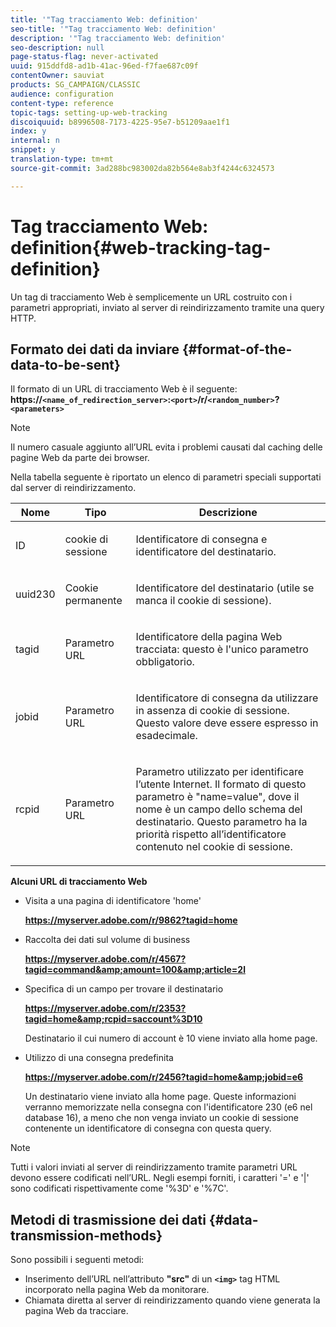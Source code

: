 ```yaml
---
title: '"Tag tracciamento Web: definition'
seo-title: '"Tag tracciamento Web: definition'
description: '"Tag tracciamento Web: definition'
seo-description: null
page-status-flag: never-activated
uuid: 915ddfd8-ad1b-41ac-96ed-f7fae687c09f
contentOwner: sauviat
products: SG_CAMPAIGN/CLASSIC
audience: configuration
content-type: reference
topic-tags: setting-up-web-tracking
discoiquuid: b8996508-7173-4225-95e7-b51209aae1f1
index: y
internal: n
snippet: y
translation-type: tm+mt
source-git-commit: 3ad288bc983002da82b564e8ab3f4244c6324573

---
```



# Tag tracciamento Web: definition{#web-tracking-tag-definition}

Un tag di tracciamento Web è semplicemente un URL costruito con i parametri appropriati, inviato al server di reindirizzamento tramite una query HTTP.

## Formato dei dati da inviare {#format-of-the-data-to-be-sent}

Il formato di un URL di tracciamento Web è il seguente: **https://`<name_of_redirection_server>`:`<port>`/r/`<random_number>`?`<parameters>`**

>[!NOTE]
>
>Il numero casuale aggiunto all’URL evita i problemi causati dal caching delle pagine Web da parte dei browser.

Nella tabella seguente è riportato un elenco di parametri speciali supportati dal server di reindirizzamento.

<table>
                     <thead>
                        <tr>
                           <th>Nome</th>
                           <th>Tipo</th>
                           <th>Descrizione</th> 
                        </tr> 
                     </thead>
                     <tbody>
                        <tr>
                           <td>
                              <p>ID</p> 
                           </td>
                           <td>
                              <p>cookie di sessione</p> 
                           </td>
                           <td>
                              <p>Identificatore di consegna e identificatore del destinatario.</p> 
                           </td> 
                        </tr>
                        <tr>
                           <td>
                              <p>uuid230</p> 
                           </td>
                           <td>
                              <p>Cookie permanente</p> 
                           </td>
                           <td>
                              <p>Identificatore del destinatario (utile se manca il cookie di sessione).</p> 
                           </td> 
                        </tr>
                        <tr>
                           <td>
                              <p>tagid</p> 
                           </td>
                           <td>
                              <p>Parametro URL</p> 
                           </td>
                           <td>
                              <p>Identificatore della pagina Web tracciata: questo è l'unico parametro obbligatorio.</p> 
                           </td> 
                        </tr>
                        <tr>
                           <td>
                              <p>jobid</p> 
                           </td>
                           <td>
                              <p>Parametro URL</p> 
                           </td>
                           <td>
                              <p>Identificatore di consegna da utilizzare in assenza di cookie di sessione. Questo valore deve essere espresso in esadecimale.
                              </p> 
                           </td> 
                        </tr>
                        <tr>
                           <td>
                              <p>rcpid</p> 
                           </td>
                           <td>
                              <p>Parametro URL</p> 
                           </td>
                           <td>
                              <p>Parametro utilizzato per identificare l’utente Internet. Il formato di questo parametro è "name=value", dove il nome è un campo dello schema del destinatario. Questo parametro ha la priorità rispetto all’identificatore contenuto nel cookie di sessione.
                              </p> 
                           </td> 
                        </tr> 
                     </tbody>  
                  </table>

**Alcuni URL di tracciamento Web**

* Visita a una pagina di identificatore &#39;home&#39;

   **https://myserver.adobe.com/r/9862?tagid=home**

* Raccolta dei dati sul volume di business

   **https://myserver.adobe.com/r/4567?tagid=command&amp;amount=100&amp;article=2l**

* Specifica di un campo per trovare il destinatario

   **https://myserver.adobe.com/r/2353?tagid=home&amp;rcpid=saccount%3D10**

   Destinatario il cui numero di account è 10 viene inviato alla home page.

* Utilizzo di una consegna predefinita

   **https://myserver.adobe.com/r/2456?tagid=home&amp;jobid=e6**

   Un destinatario viene inviato alla home page. Queste informazioni verranno memorizzate nella consegna con l&#39;identificatore 230 (e6 nel database 16), a meno che non venga inviato un cookie di sessione contenente un identificatore di consegna con questa query.

>[!NOTE]
>
>Tutti i valori inviati al server di reindirizzamento tramite parametri URL devono essere codificati nell’URL. Negli esempi forniti, i caratteri &#39;=&#39; e &#39;|&#39; sono codificati rispettivamente come &#39;%3D&#39; e &#39;%7C&#39;.

## Metodi di trasmissione dei dati {#data-transmission-methods}

Sono possibili i seguenti metodi:

* Inserimento dell’URL nell’attributo **&quot;src&quot;** di un **`<img>`** tag HTML incorporato nella pagina Web da monitorare.
* Chiamata diretta al server di reindirizzamento quando viene generata la pagina Web da tracciare.

